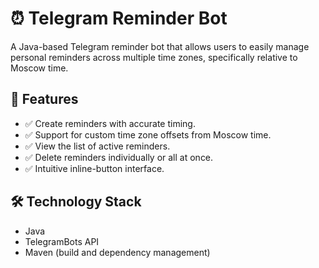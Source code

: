 # ⏰ Telegram Reminder Bot

A Java-based Telegram reminder bot that allows users to easily manage personal reminders across multiple time zones, specifically relative to Moscow time.

## 🚀 Features
- ✅ Create reminders with accurate timing.
- ✅ Support for custom time zone offsets from Moscow time.
- ✅ View the list of active reminders.
- ✅ Delete reminders individually or all at once.
- ✅ Intuitive inline-button interface.

## 🛠 Technology Stack
- Java
- TelegramBots API
- Maven (build and dependency management)
